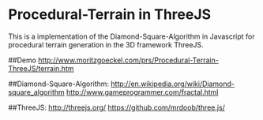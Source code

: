 # Procedural-Terrain in ThreeJS
This is a implementation of the Diamond-Square-Algorithm in Javascript for procedural terrain generation in the 3D framework ThreeJS.

##Demo
http://www.moritzgoeckel.com/prs/Procedural-Terrain-ThreeJS/terrain.htm

##Diamond-Square-Algorithm:
http://en.wikipedia.org/wiki/Diamond-square_algorithm
http://www.gameprogrammer.com/fractal.html

##ThreeJS:
http://threejs.org/
https://github.com/mrdoob/three.js/
